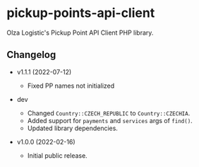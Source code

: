 # pickup-points-api-client

Olza Logistic's Pickup Point API Client PHP library.

## Changelog

* v1.1.1 (2022-07-12)
  * Fixed PP names not initialized

* dev
  * Changed `Country::CZECH_REPUBLIC` to `Country::CZECHIA`.
  * Added support for `payments` and `services` args of `find()`.
  * Updated library dependencies.

* v1.0.0 (2022-02-16)
  * Initial public release.
